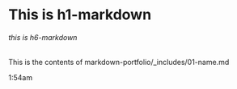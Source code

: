 # This is h1-markdown
###### this is h6-markdown
This is the contents of markdown-portfolio/_includes/01-name.md

1:54am
